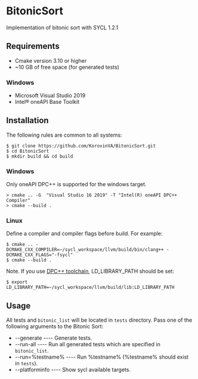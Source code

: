 # BitonicSort
Implementation of bitonic sort with SYCL 1.2.1

## Requirements
- Cmake version 3.10 or higher
- ~10 GB of free space (for generated tests)
### Windows
- Microsoft Visual Studio 2019
- Intel® oneAPI Base Toolkit

## Installation
The following rules are common to all systems:
```
$ git clone https://github.com/KorovinVA/BitonicSort.git
$ cd BitonicSort
$ mkdir build && cd build
```
### Windows
Only oneAPI DPC++ is supported for the windows target.
```
> cmake .. -G  "Visual Studio 16 2019" -T "Intel(R) oneAPI DPC++ Compiler"
> cmake --build .
```
### Linux
Define a compiler and compiler flags before build. For example:
```
$ cmake .. -DCMAKE_CXX_COMPILER=~/sycl_workspace/llvm/build/bin/clang++ -DCMAKE_CXX_FLAGS="-fsycl"
$ cmake --build .
```

Note. If you use [DPC++ toolchain](https://github.com/intel/llvm), LD_LIBRARY_PATH should be set:
```
$ export LD_LIBRARY_PATH=~/sycl_workspace/llvm/build/lib:LD_LIBRARY_PATH
```
## Usage
All tests and `bitonic_list` will be located in `tests` directory.
Pass one of the following arguments to the Bitonic Sort:
- --generate ---- Generate tests.
- --run-all ---- Run all generated tests which are specified in `bitonic_list`.
- --run=%testname% ---- Run %testname% (%testname% should exist in `tests`).
- --platforminfo ---- Show sycl available targets.
